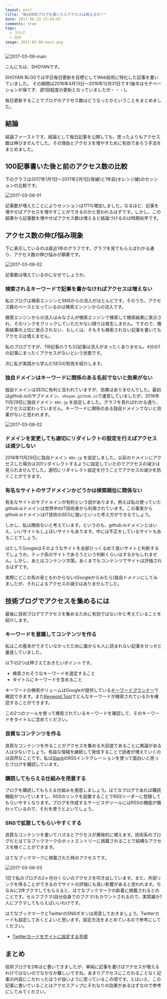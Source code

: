 ```yaml
---
layout: post
title: "毎日技術ブログを書いたらアクセスは増えるの？"
date: 2017-06-23 13:43:07
comments: true
tags: 
  - ブログ
  - SEO
image: 2017-03-08-main.png
---
```


![2017-03-08-main](/images/2017-03-08-main.png)

こんにちは、SHOYANです。

SHOYAN BLOGでは平日毎日更新を目標としてWeb技術に特化した記事を書いていました。
その期間は2016年4月13日〜2016年12月31日です(後半はモチベーションが保てず、週1回程度の更新となっていましたが・・・)。

毎日更新することでブログのアクセス数はどうなったかということをまとめました。

## 結論

結論ファーストです。結論として毎日記事を公開しても、思ったよりもアクセス数は伸びませんでした。その理由とアクセスを増やすために有効であろう手法をまとめました。

## 100記事書いた後と前のアクセス数の比較

下のグラフは2017年1月1日〜2017年2月1日(青線)と1年前(オレンジ線)のセッションの比較です。

![2017-03-08-01](/images/2017-03-08-01.png)

記事数が増えたことによりセッションは171%増加しました。なるほど、記事を増やせばアクセスを増やすことができるのかと思われるはずです。しかし、この結果から記事数を増やせばアクセス数は増えると結論づけるのは時期尚早です。

## アクセス数の伸び悩み現象

下に表示しているのは直近1年のグラフです。グラフを見てもらえばわかる通り、アクセス数の伸び悩みが顕著です。

![2017-03-08-02](/images/2017-03-08-02.png)

記事数は増えているのになぜでしょうか。

### 検索されるキーワードで記事を書かなければアクセスは増えない

私のブログは検索エンジンとSNSからの流入がほとんどです。そのうち、アクセス数のベースとなっているのは検索エンジンからの流入です。

検索エンジンからの流入はみなさんが検索エンジンで検索して検索結果に表示され、そのリンクをクリックしていただかない限りは発生しません。ですので、検索結果の上位に表示されない、もしくは、そもそも検索されない記事を書いてもアクセスは増えません。

私のブログですが、118記事のうち32記事は流入がまったくありません。4分の1の記事にまったくアクセスがないという状態です。

次に私が実践から学んだSEOの知見を紹介します。

### 独自ドメインはキーワードに関係のある名前でないと効果がない

独自ドメインはSEOに有利と言われていますが、効果はありませんでした。最初はgithub.ioのサブドメイン、`shoyan.github.io`で運営していましたが、2016年11月29日に独自ドメイン `48n.jp` を設定しました。グラフを見ればわかる通り、アクセスは変わっていません。キーワードに関係のある独自ドメインでないと効果がないと思われます。

![2017-03-08-02](/images/2017-03-08-02.png)


### ドメインを変更しても適切にリダイレクトの設定を行えばアクセスは減少しない

2016年11月29日に独自ドメイン `48n.jp` を設定しました。以前のドメインにアクセスした場合は301リダイレクトするように設定していたのでアクセスの減少は見られませんでした。適切にリダイレクト設定を行うことでアクセスの減少を防ぐことができます。

### 有名なサイトのサブドメインかどうかは検索順位に関係ない

有名なサイトのサブドメインが有利という説があります。例えば私の使っていたgithub.ioドメインは世界中のIT技術者から利用されています。この事実からgithub.ioドメインはIT技術のSEOに強いといった考え方ができるでしょう。

しかし、私は関係ないと考えています。というのも、github.ioドメインとはいえ、いいサイトもしょぼいサイトもあります。中には不正をしているサイトもあることでしょう。

はたしてGoogleはそのようなサイトを全部ひっくるめて良いサイトと判断するでしょうか。テック系のサイトであろうという判断くらいはするかもしれません。しかし、あとはコンテンツ次第。あくまでもコンテンツでサイトは評価されるはずです。

実際にどこの馬の骨ともわからない(Googleからみたら)独自ドメインにしてみましたが、それによるアクセスの減少はありませんでした。

## 技術ブログでアクセスを集めるには

最後に技術ブログでアクセスを集めるために有効ではないかと考えていることを紹介します。

### キーワードを意識してコンテンツを作る

私はこの基本ができていなかったために誰からも人に読まれない記事をせっせと量産していました。

以下の2つは押さえておきたいポイントです。

* 検索されそうなキーワードを選定すること
* タイトルにキーワードを含めること

キーワードの検索ボリュームはGoogleが提供している[キーワードプランナー](https://adwords.google.co.jp/KeywordPlanner)で確認できます。また[Keyword Tool](http://keywordtool.io/)でどんなキーワードが検索されているかを確認することができます。

この2つのツールを使って検索されているキーワードを確認して、そのキーワードをタイトルに含めてください。

### 良質なコンテンツを作る

良質なコンテンツを作ることがアクセスを集める大前提であることに異論がある人は少ないでしょう。有益な情報を継続して発信することで読者が増えていくのは自然なことです。私は[Slack](https://slack.com/)のRSSインテグレーションを使って面白いと思ったブログを購読しています。

### 購読してもらえる仕組みを用意する

ブログを購読してもらえる仕組みを用意しましょう。はてなブログであれば購読機能がついていますし、RSSのリンクを設置することでRSSリーダーに登録してもらいやすくなります。ブログを作成するサービスやツールにはRSSの機能が備わっているので、それを使うとよいでしょう。

### SNSで拡散してもらいやすくする

良質なコンテンツを書いてバズるとアクセスが爆発的に増えます。技術系のブログだとはてなブックマークのホットエントリーに掲載されることで結構なアクセスを稼ぐことができます。

はてなブックマークに掲載された時のアクセスです。

![2017-03-08-03](/images/2017-03-08-03.png)

1日で私のブログの2ヶ月分くらいのアクセスを叩き出しています。また、外部リンクを得ることができるのでサイトの評価にも良い影響があると思われます。ちなみに2件ブクマしてもらえると、はてなブックマークの新着に掲載されるとのことです。セルフブクマ(自分自身でのブクマ)もカウントされるので、実質誰か1人にブクマしてもらえばいいわけです。

はてなブックマークとTwitterのSNSボタンは用意しておきましょう。Twitterカードも設定しておくとよいと思います。設定方法をまとめているので参考にしてください。

* [Twitterカードをサイトに設定する手順](/blog/2017/02/25/introduce-twitter-card/)

## まとめ

技術ブログを2年ほど書いてきましたが、単純に記事を書けばアクセスが増えるわけではないのでなかなか難しいですね。あまりアクセスにこだわることなく記事の内容にこだわったほうが良いように思っているこの頃です。とはいえ、この記事に書いていることはアクセスアップにそれなりの効果があるはずなので参考にしてみてください。
